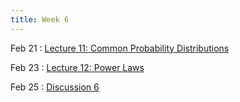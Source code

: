 ```yaml
---
title: Week 6
---
```


Feb 21
: [Lecture 11: Common Probability Distributions](#)

Feb 23
: [Lecture 12: Power Laws](#)

Feb 25
: [Discussion 6](#)